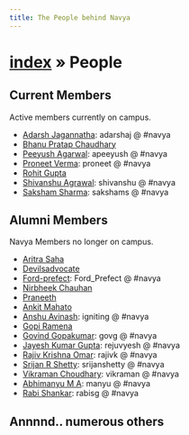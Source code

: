 ```yaml
---
title: The People behind Navya
---
```


# [index](/) &raquo; People

## Current Members

Active members currently on campus.

- [Adarsh Jagannatha](http://hackmaster.in/blog/): adarshaj @ #navya
- [Bhanu Pratap Chaudhary](https://github.com/bhanuc)
- [Peeyush Agarwal](http://home.iitk.ac.in/~peeyusha): apeeyush @ #navya
- [Proneet Verma](https://github.com/proneetv): proneet @ #navya
- [Rohit Gupta](https://github.com/rohit-gupta)
- [Shivanshu Agrawal](https://github.com/shivanshuag): shivanshu @ #navya
- [Saksham Sharma](http://acehack.org): sakshams @ #navya

## Alumni Members

Navya Members no longer on campus.

- [Aritra Saha](http://www.cse.iitk.ac.in/users/aritra)
- [Devilsadvocate](https://github.com/devilsadvocate)
- [Ford-prefect](https://github.com/ford-prefect): Ford_Prefect @ #navya
- [Nirbheek Chauhan](http://nirbheek.in)
- [Praneeth](http://blog.lifeeth.in/)
- [Ankit Mahato](http://home.iitk.ac.in/~amahato/)
- [Anshu Avinash](https://github.com/igniting): igniting @ #navya
- [Gopi Ramena](http://home.iitk.ac.in/~gopi/)
- [Govind Gopakumar](https://github.com/govg): govg @ #navya
- [Jayesh Kumar Gupta](http://rejuvyesh.com/): rejuvyesh @ #navya
- [Rajiv Krishna Omar](https://github.com/rajivkrishnaomar): rajivk @ #navya
- [Srijan R Shetty](http://home.iitk.ac.in/~srijans): srijanshetty @ #navya
- [Vikraman Choudhary](http://vikraman.org/): vikraman @ #navya
- [Abhimanyu M A](http://manyu.in/): manyu @ #navya
- [Rabi Shankar](https://github.com/rabisg): rabisg @ #navya

## Annnnd.. numerous others
